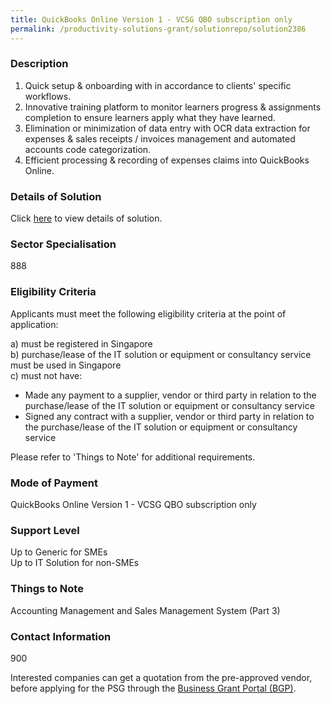 ```yaml
---
title: QuickBooks Online Version 1 - VCSG QBO subscription only
permalink: /productivity-solutions-grant/solutionrepo/solution2386
---
```


### Description

1) Quick setup & onboarding with in accordance to clients' specific workflows.
2) Innovative training platform to monitor learners progress & assignments completion to ensure learners apply what they have learned.
3) Elimination or minimization of data entry with OCR data extraction for expenses & sales receipts / invoices management and automated accounts code categorization. 
4) Efficient processing & recording of expenses claims into QuickBooks Online.

### Details of Solution

Click <a href='Value Consultancy (Singapore) Pte. Ltd.' target='_blank' rel='noopener'>here</a> to view details of solution.

### Sector Specialisation

 888 

### Eligibility Criteria

Applicants must meet the following eligibility criteria at the point of application:

a) must be registered in Singapore <br>
b) purchase/lease of the IT solution or equipment or consultancy service must be used in Singapore <br>
c) must not have:
- Made any payment to a supplier, vendor or third party in relation to the purchase/lease of the IT solution or equipment or consultancy service
- Signed any contract with a supplier, vendor or third party in relation to the purchase/lease of the IT solution or equipment or consultancy service

Please refer to 'Things to Note' for additional requirements.

### Mode of Payment
QuickBooks Online Version 1 - VCSG QBO subscription only

### Support Level
Up to Generic for SMEs <br>
Up to IT Solution for non-SMEs

### Things to Note
Accounting Management and Sales Management System (Part 3)

### Contact Information
900

Interested companies can get a quotation from the pre-approved vendor, before applying for the PSG through the <a target='_blank' rel='noopener' href='https://www.businessgrants.gov.sg/'>Business Grant Portal (BGP)</a>.
